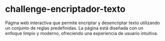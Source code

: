 # challenge-encriptador-texto
Página web interactiva que permite encriptar y desencriptar texto utilizando un conjunto de reglas predefinidas. La página está diseñada con un enfoque limpio y moderno, ofreciendo una experiencia de usuario intuitiva.
